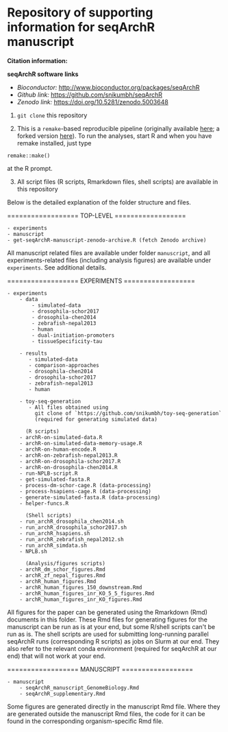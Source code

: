 
# Repository of supporting information for seqArchR manuscript

**Citation information:** 
<Insert here>


**seqArchR software links**
- *Bioconductor:* http://www.bioconductor.org/packages/seqArchR
- *Github link:* https://github.com/snikumbh/seqArchR
- *Zenodo link:* https://doi.org/10.5281/zenodo.5003648

1. `git clone` this repository

2. This is a `remake`-based reproducible pipeline
(originally available [here](https://github.com/richfitz/remake); a forked 
version [here](https://github.com/snikumbh/remake)).
To run the analyses, start R and when you have remake installed, just type 
```
remake::make()
```
at the R prompt.

3. All script files (R scripts, Rmarkdown files, shell scripts) are available
  in this repository

Below is the detailed explanation of the folder structure and files.




==================  TOP-LEVEL ==================
```
- experiments
- manuscript
- get-seqArchR-manuscript-zenodo-archive.R (fetch Zenodo archive)
```

All manuscript related files are available under folder `manuscript`, and all
experiments-related files (including analysis figures) are available under
`experiments`. See additional details.


==================  EXPERIMENTS ==================
```
- experiments
    - data
        - simulated-data
        - drosophila-schor2017
        - drosophila-chen2014
        - zebrafish-nepal2013
        - human
        - dual-initiation-promoters
        - tissueSpecificity-tau
    
    - results
       - simulated-data
       - comparison-approaches
       - drosophila-chen2014
       - drosophila-schor2017
       - zebrafish-nepal2013
       - human
    
    - toy-seq-generation
       - All files obtained using
         git clone of `https://github.com/snikumbh/toy-seq-generation`
         (required for generating simulated data)
         
      (R scripts)
    - archR-on-simulated-data.R
    - archR-on-simulated-data-memory-usage.R
    - archR-on-human-encode.R
    - archR-on-zebrafish-nepal2013.R
    - archR-on-drosophila-schor2017.R
    - archR-on-drosophila-chen2014.R
    - run-NPLB-script.R
    - get-simulated-fasta.R
    - process-dm-schor-cage.R (data-processing)
    - process-hsapiens-cage.R (data-processing)
    - generate-simulated-fasta.R (data-processing)
    - helper-funcs.R
    
      (Shell scripts)
    - run_archR_drosophila_chen2014.sh
    - run_archR_drosophila_schor2017.sh
    - run_archR_hsapiens.sh
    - run_archR_zebrafish_nepal2012.sh
    - run_archR_simdata.sh
    - NPLB.sh
    
      (Analysis/figures scripts)
    - archR_dm_schor_figures.Rmd
    - archR_zf_nepal_figures.Rmd
    - archR_human_figures.Rmd
    - archR_human_figures_150_downstream.Rmd
    - archR_human_figures_inr_KO_5_5_figures.Rmd
    - archR_human_figures_inr_KO_figures.Rmd
```

All figures for the paper can be generated using the
Rmarkdown (Rmd) documents in this folder. 
These Rmd files for generating figures for the manuscript can be run as is at 
your end, but some R/shell scripts can't be run as is. 
The shell scripts are used for submitting long-running parallel seqArchR runs 
(corresponding R scripts) as jobs on Slurm at our end. 
They also refer to the relevant conda environment (required for seqArchR at 
our end) that will not work at your end.

==================  MANUSCRIPT ==================
```
- manuscript
    - seqArchR_manuscript_GenomeBiology.Rmd
    - seqArchR_supplementary.Rmd
```

Some figures are generated directly in the manuscript Rmd file.
Where they are generated outside the manuscript Rmd files, the
code for it can be found in the corresponding organism-specific Rmd file.



